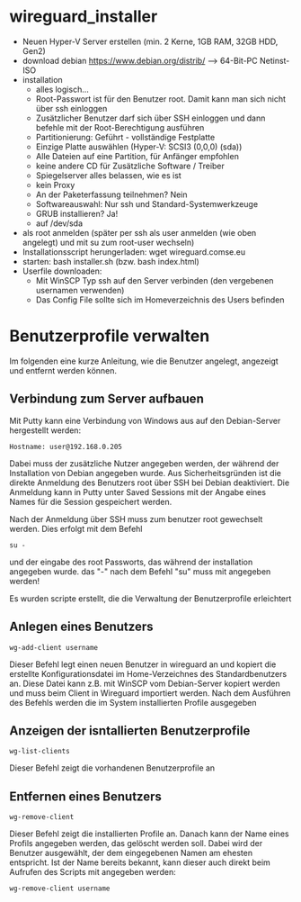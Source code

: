 # wireguard\_installer

- Neuen Hyper-V Server erstellen (min. 2 Kerne, 1GB RAM, 32GB HDD, Gen2)
- download debian https://www.debian.org/distrib/  --> 64-Bit-PC Netinst-ISO
- installation
	- alles logisch...
	- Root-Passwort ist für den Benutzer root. Damit kann man sich nicht über ssh einloggen
	- Zusätzlicher Benutzer darf sich über SSH einloggen und dann befehle mit der Root-Berechtigung ausführen
	- Partitionierung: Geführt - vollständige Festplatte
	- Einzige Platte auswählen (Hyper-V: SCSI3 (0,0,0) (sda))
	- Alle Dateien auf eine Partition, für Anfänger empfohlen
	- keine andere CD für Zusätzliche Software / Treiber
	- Spiegelserver alles belassen, wie es ist
	- kein Proxy
	- An der Paketerfassung teilnehmen? Nein
	- Softwareauswahl: Nur ssh und Standard-Systemwerkzeuge
	- GRUB installieren? Ja!
	- auf /dev/sda
- als root anmelden (später per ssh als user anmelden (wie oben angelegt) und mit su zum root-user wechseln)
- Installationsscript herungerladen: 
	wget wireguard.comse.eu
- starten:
	bash installer.sh (bzw. bash index.html)
- Userfile downloaden:
	- Mit WinSCP Typ ssh auf den Server verbinden (den vergebenen usernamen verwenden)
	- Das Config File sollte sich im Homeverzeichnis des Users befinden

# Benutzerprofile verwalten
Im folgenden eine kurze Anleitung, wie die Benutzer angelegt, angezeigt und entfernt werden können.

## Verbindung zum Server aufbauen
Mit Putty kann eine Verbindung von Windows aus auf den Debian-Server hergestellt werden:

	Hostname: user@192.168.0.205
Dabei muss der zusätzliche Nutzer angegeben werden, der während der Installation von Debian angegeben wurde. Aus Sicherheitsgründen ist die direkte Anmeldung des Benutzers root über SSH bei Debian deaktiviert. Die Anmeldung kann in Putty unter Saved Sessions mit der Angabe eines Names für die Session gespeichert werden.

Nach der Anmeldung über SSH muss zum benutzer root gewechselt werden. Dies erfolgt mit dem Befehl

	su -
und der eingabe des root Passworts, das während der installation angegeben wurde. das "-" nach dem Befehl "su" muss mit angegeben werden!

Es wurden scripte erstellt, die die Verwaltung der Benutzerprofile erleichtert

## Anlegen eines Benutzers
	wg-add-client username
Dieser Befehl legt einen neuen Benutzer in wireguard an und kopiert die erstellte Konfigurationsdatei im Home-Verzeichnes des Standardbenutzers an. Diese Datei kann z.B. mit WinSCP vom Debian-Server kopiert werden und muss beim Client in Wireguard importiert werden. Nach dem Ausführen des Befehls werden die im System installierten Profile ausgegeben

## Anzeigen der isntallierten Benutzerprofile
	wg-list-clients
Dieser Befehl zeigt die vorhandenen Benutzerprofile an

## Entfernen eines Benutzers
	wg-remove-client
Dieser Befehl zeigt die installierten Profile an. Danach kann der Name eines Profils angegeben werden, das gelöscht werden soll. Dabei wird der Benutzer ausgewählt, der dem eingegebenen Namen am ehesten entspricht. Ist der Name bereits bekannt, kann dieser auch direkt beim Aufrufen des Scripts mit angegeben werden:

	wg-remove-client username
